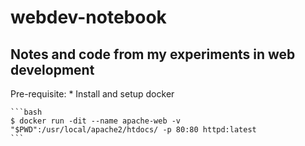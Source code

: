 # webdev-notebook
Notes and code from my experiments in web development
---

Pre-requisite:
	* Install and setup docker

	```bash
	$ docker run -dit --name apache-web -v "$PWD":/usr/local/apache2/htdocs/ -p 80:80 httpd:latest
	```
